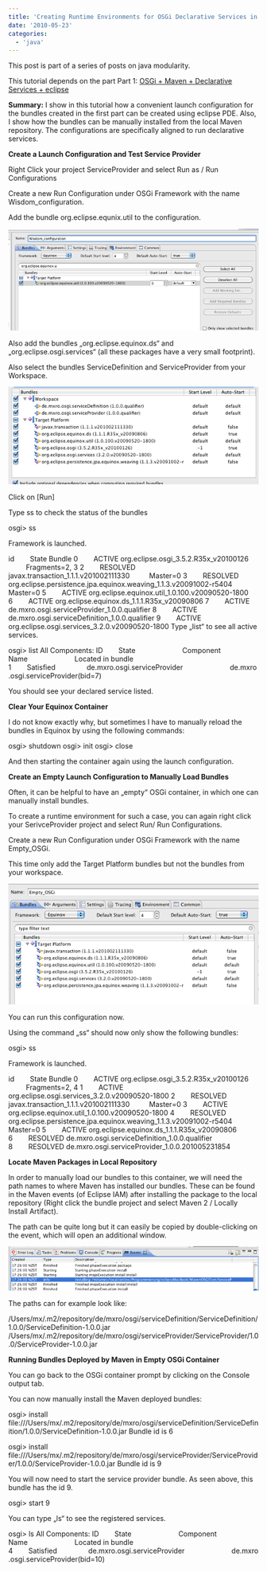 ```yaml
---
title: 'Creating Runtime Environments for OSGi Declarative Services in Eclipse'
date: '2010-05-23'
categories:
  - 'java'
---
```


This post is part of a series of posts on java modularity.

This tutorial depends on the part Part 1: [OSGi + Maven + Declarative Services + eclipse](http://nexnet.wordpress.com/2010/05/23/osgi-maven-declarative-services-eclipse/)

**Summary:** I show in this tutorial how a convenient launch configuration for the bundles created in the first part can be created using eclipse PDE. Also, I show how the bundles can be manually installed from the local Maven repository. The configurations are specifically aligned to run declarative services.

**Create a Launch Configuration and Test Service Provider**

Right Click your project ServiceProvider and select Run as / Run Configurations

Create a new Run Configuration under OSGi Framework with the name Wisdom_configuration.

Add the bundle org.eclipse.equnix.util to the configuration.

![bildschirmfoto2010-05-23um17-11-10.png](images/bildschirmfoto2010-05-23um17-11-10.png)

Also add the bundles „org.eclipse.equinox.ds“ and „org.eclipse.osgi.services“ (all these packages have a very small footprint).

Also select the bundles ServiceDefinition and ServiceProvider from your Workspace.

![bildschirmfoto2010-05-23um17-15-17.png](images/bildschirmfoto2010-05-23um17-15-17.png)

Click on \[Run\]

Type ss to check the status of the bundles

osgi> ss

Framework is launched.

id        State Bundle 0        ACTIVE org.eclipse.osgi_3.5.2.R35x_v20100126          Fragments=2, 3 2        RESOLVED javax.transaction_1.1.1.v201002111330          Master=0 3        RESOLVED org.eclipse.persistence.jpa.equinox.weaving_1.1.3.v20091002-r5404          Master=0 5        ACTIVE org.eclipse.equinox.util_1.0.100.v20090520-1800 6        ACTIVE org.eclipse.equinox.ds_1.1.1.R35x_v20090806 7        ACTIVE de.mxro.osgi.serviceProvider_1.0.0.qualifier 8        ACTIVE de.mxro.osgi.serviceDefinition_1.0.0.qualifier 9        ACTIVE org.eclipse.osgi.services_3.2.0.v20090520-1800 Type „list“ to see all active services.

osgi> list All Components: ID        State                        Component Name                        Located in bundle 1        Satisfied                de.mxro.osgi.serviceProvider                        de.mxro.osgi.serviceProvider(bid=7)

You should see your declared service listed.

**Clear Your Equinox Container**

I do not know exactly why, but sometimes I have to manually reload the bundles in Equinox by using the following commands:

osgi> shutdown osgi> init osgi> close

And then starting the container again using the launch configuration.

**Create an Empty Launch Configuration to Manually Load Bundles**

Often, it can be helpful to have an „empty“ OSGi container, in which one can manually install bundles.

To create a runtime environment for such a case, you can again right click your SerivceProvider project and select Run/ Run Configurations.

Create a new Run Configuration under OSGi Framework with the name Empty_OSGi.

This time only add the Target Platform bundles but not the bundles from your workspace.

![bildschirmfoto2010-05-24um11-17-03.png](images/bildschirmfoto2010-05-24um11-17-03.png)

You can run this configuration now.

Using the command „ss“ should now only show the following bundles:

osgi> ss

Framework is launched.

id        State Bundle 0        ACTIVE org.eclipse.osgi_3.5.2.R35x_v20100126          Fragments=2, 4 1        ACTIVE org.eclipse.osgi.services_3.2.0.v20090520-1800 2        RESOLVED javax.transaction_1.1.1.v201002111330          Master=0 3        ACTIVE org.eclipse.equinox.util_1.0.100.v20090520-1800 4        RESOLVED org.eclipse.persistence.jpa.equinox.weaving_1.1.3.v20091002-r5404          Master=0 5        ACTIVE org.eclipse.equinox.ds_1.1.1.R35x_v20090806 6        RESOLVED de.mxro.osgi.serviceDefinition_1.0.0.qualifier 8        RESOLVED de.mxro.osgi.serviceProvider_1.0.0.201005231854

**Locate Maven Packages in Local Repository**

In order to manually load our bundles to this container, we will need the path names to where Maven has installed our bundles. These can be found in the Maven events (of Eclipse IAM) after installing the package to the local repository (Right click the bundle project and select Maven 2 / Locally Install Artifact).

The path can be quite long but it can easily be copied by double-clicking on the event, which will open an additional window.

![bildschirmfoto2010-05-23um17-41-511.png](images/bildschirmfoto2010-05-23um17-41-511.png)

The paths can for example look like:

/Users/mx/.m2/repository/de/mxro/osgi/serviceDefinition/ServiceDefinition/1.0.0/ServiceDefinition-1.0.0.jar /Users/mx/.m2/repository/de/mxro/osgi/serviceProvider/ServiceProvider/1.0.0/ServiceProvider-1.0.0.jar

**Running Bundles Deployed by Maven in Empty OSGi Container**

You can go back to the OSGi container prompt by clicking on the Console output tab.

You can now manually install the Maven deployed bundles:

osgi> install file:///Users/mx/.m2/repository/de/mxro/osgi/serviceDefinition/ServiceDefinition/1.0.0/ServiceDefinition-1.0.0.jar Bundle id is 6

osgi> install file:///Users/mx/.m2/repository/de/mxro/osgi/serviceProvider/ServiceProvider/1.0.0/ServiceProvider-1.0.0.jar Bundle id is 9

You will now need to start the service provider bundle. As seen above, this bundle has the id 9.

osgi> start 9

You can type „ls“ to see the registered services.

osgi> ls All Components: ID        State                        Component Name                        Located in bundle 4        Satisfied                de.mxro.osgi.serviceProvider                        de.mxro.osgi.serviceProvider(bid=10)

